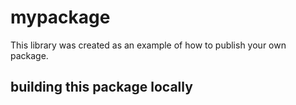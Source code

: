 # mypackage
This library was created as an example of how to publish your own package.

## building this package locally 